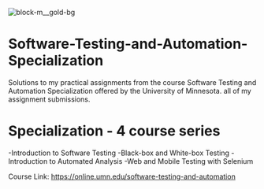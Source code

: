 ![block-m__gold-bg](https://github.com/skills59/Software-Testing-and-Automation-Specialization/assets/56154525/32715ab5-8591-4666-8e00-4a2d3b3ab0e0)

# Software-Testing-and-Automation-Specialization
Solutions to my practical assignments from the course Software Testing and Automation Specialization offered by the University of Minnesota. all of my assignment submissions. 

# Specialization - 4 course series
-Introduction to Software Testing
-Black-box and White-box Testing
-Introduction to Automated Analysis
-Web and Mobile Testing with Selenium

Course Link: https://online.umn.edu/software-testing-and-automation
